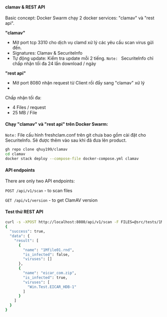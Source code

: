 #### clamav & REST API
Basic concept:
Docker Swarm chạy 2 docker services: "clamav" và "rest api".

**"clamav"**
- Mở port tcp 3310 cho dịch vụ clamd xử lý các yêu cầu scan virus gửi đến.
- Signatures: Clamav & SecuriteInfo
- Tự động update: Kiểm tra update mỗi 2 tiếng. `Note: ` SecuriteInfo chỉ chấp nhận tối đa 24 lần download / ngày

**"rest api"**
- Mở port 8080 nhận request từ Client rồi đẩy sang "clamav" xử lý
- 
Chấp nhận tối đa:
- 4 Files / request
- 25 MB / File

#### Chạy "clamav" và "rest api" trên Docker Swarm:
`Note:` File cấu hình freshclam.conf trên git chưa bao gồm cài đặt cho SecuriteInfo. Sẽ được thêm vào sau khi đã đưa lên product.
```bash
gh repo clone qhuy199/clamav
cd clamav
docker stack deploy --compose-file docker-compose.yml clamav
```
#### API endpoints

There are only two API endpoints:

`POST /api/v1/scan` - to scan files

`GET /api/v1/version` - to get ClamAV version


#### Test thử REST API
```bash
curl -s -XPOST http://localhost:8080/api/v1/scan -F FILES=@src/tests/1Mfile01.rnd -F FILES=@src/tests/eicar_com.zip | jq
{
  "success": true,
  "data": {
    "result": [
      {
        "name": "1Mfile01.rnd",
        "is_infected": false,
        "viruses": []
      },
      {
        "name": "eicar_com.zip",
        "is_infected": true,
        "viruses": [
          "Win.Test.EICAR_HDB-1"
        ]
      }
    ]
  }
}
```
